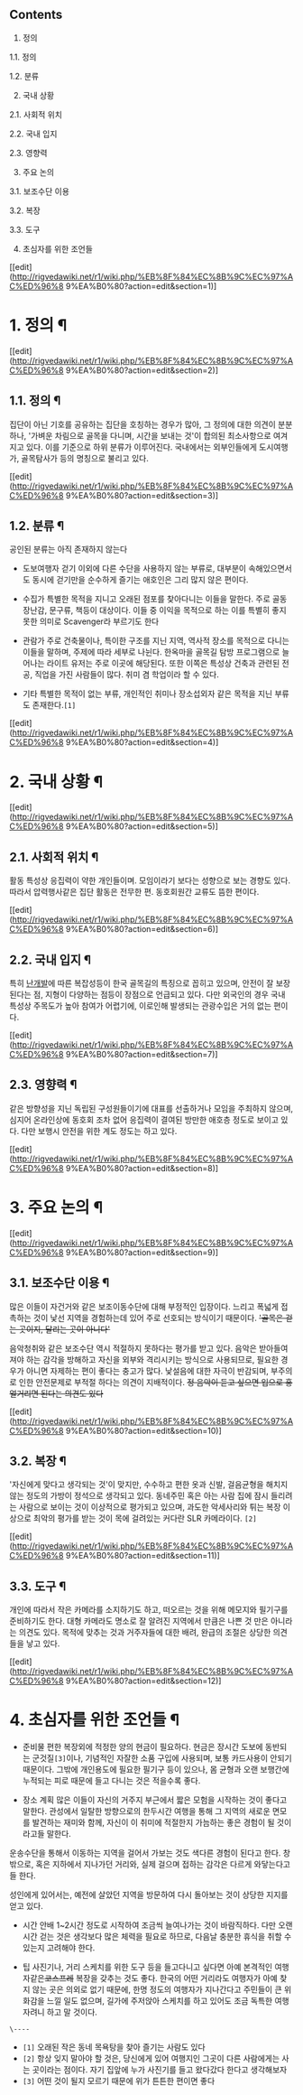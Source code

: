 ## Contents

    

1. 정의 
    

1.1. 정의

1.2. 분류

2. 국내 상황 
    

2.1. 사회적 위치

2.2. 국내 입지

2.3. 영향력

3. 주요 논의 
    

3.1. 보조수단 이용

3.2. 복장

3.3. 도구

4. 초심자를 위한 조언들 

[[edit](http://rigvedawiki.net/r1/wiki.php/%EB%8F%84%EC%8B%9C%EC%97%AC%ED%96%8
9%EA%B0%80?action=edit&section=1)]

# 1. 정의 ¶

[[edit](http://rigvedawiki.net/r1/wiki.php/%EB%8F%84%EC%8B%9C%EC%97%AC%ED%96%8
9%EA%B0%80?action=edit&section=2)]

## 1.1. 정의 ¶

집단이 아닌 기호를 공유하는 집단을 호칭하는 경우가 많아, 그 정의에 대한 의견이 분분하나, '가벼운 차림으로 골목을 다니며, 시간을 보내는
것'이 합의된 최소사항으로 여겨지고 있다. 이를 기준으로 하위 분류가 이루어진다. 국내에서는 외부인들에게 도시여행가, 골목탐사가 등의
명칭으로 불리고 있다.

  

[[edit](http://rigvedawiki.net/r1/wiki.php/%EB%8F%84%EC%8B%9C%EC%97%AC%ED%96%8
9%EA%B0%80?action=edit&section=3)]

## 1.2. 분류 ¶

공인된 분류는 아직 존재하지 않는다

  

  * 도보여행자
걷기 이외에 다른 수단을 사용하지 않는 부류로, 대부분이 속해있으면서도 동시에 걷기만을 순수하게 즐기는 애호인은 그리 많지 않은 편이다.

  

  * 수집가 
특별한 목적을 지니고 오래된 점포를 찾아다니는 이들을 말한다. 주로 골동 장난감, 문구류, 책등이 대상이다. 이들 중 이익을 목적으로 하는
이를 특별히 좋지 못한 의미로 Scavenger라 부르기도 한다

  

  * 관람가
주로 건축물이나, 특이한 구조를 지닌 지역, 역사적 장소를 목적으로 다니는 이들을 말하며, 주제에 따라 세부로 나뉜다. 한옥마을 골목길 탐방
프로그램으로 늘어나는 라이트 유저는 주로 이곳에 해당된다. 또한 이쪽은 특성상 건축과 관련된 전공, 직업을 가진 사람들이 많다. 취미 겸
학업이라 할 수 있다.

  

  * 기타
특별한 목적이 없는 부류, 개인적인 취미나 장소섭외자 같은 목적을 지닌 부류도 존재한다.`[1]`

  
  

[[edit](http://rigvedawiki.net/r1/wiki.php/%EB%8F%84%EC%8B%9C%EC%97%AC%ED%96%8
9%EA%B0%80?action=edit&section=4)]

# 2. 국내 상황 ¶

[[edit](http://rigvedawiki.net/r1/wiki.php/%EB%8F%84%EC%8B%9C%EC%97%AC%ED%96%8
9%EA%B0%80?action=edit&section=5)]

## 2.1. 사회적 위치 ¶

활동 특성상 응집력이 약한 개인들이며. 모임이라기 보다는 성향으로 보는 경향도 있다. 따라서 압력행사같은 집단 활동은 전무한 편. 동호회원간
교류도 뜸한 편이다.

  

[[edit](http://rigvedawiki.net/r1/wiki.php/%EB%8F%84%EC%8B%9C%EC%97%AC%ED%96%8
9%EA%B0%80?action=edit&section=6)]

## 2.2. 국내 입지 ¶

특히 [난개발](%EB%82%9C%EA%B0%9C%EB%B0%9C.md)에 따른 복잡성등이 한국 골목길의 특징으로 꼽히고 있으며,
안전이 잘 보장된다는 점, 지형이 다양하는 점등이 장점으로 언급되고 있다. 다만 외국인의 경우 국내 특성상 주목도가 높아 참여가 어렵기에,
이로인해 발생되는 관광수입은 거의 없는 편이다.

  

[[edit](http://rigvedawiki.net/r1/wiki.php/%EB%8F%84%EC%8B%9C%EC%97%AC%ED%96%8
9%EA%B0%80?action=edit&section=7)]

## 2.3. 영향력 ¶

같은 방향성을 지닌 독립된 구성원들이기에 대표를 선출하거나 모임을 주최하지 않으며, 심지어 온라인상에 동호회 조차 없어 응집력이 결여된
방만한 애호층 정도로 보이고 있다. 다만 보행시 안전을 위한 계도 정도는 하고 있다.

  
  

[[edit](http://rigvedawiki.net/r1/wiki.php/%EB%8F%84%EC%8B%9C%EC%97%AC%ED%96%8
9%EA%B0%80?action=edit&section=8)]

# 3. 주요 논의 ¶

[[edit](http://rigvedawiki.net/r1/wiki.php/%EB%8F%84%EC%8B%9C%EC%97%AC%ED%96%8
9%EA%B0%80?action=edit&section=9)]

## 3.1. 보조수단 이용 ¶

많은 이들이 자건거와 같은 보조이동수단에 대해 부정적인 입장이다. 느리고 폭넓게 접촉하는 것이 낯선 지역을 경험하는데 있어 주로 선호되는
방식이기 때문이다. <del>'골목은 걷는 곳이지, 달리는 곳이 아니다'</del>

  

음악청취와 같은 보조수단 역시 적절하지 못하다는 평가를 받고 있다. 음악은 받아들여져야 하는 감각을 방해하고 자신을 외부와 격리시키는
방식으로 사용되므로, 필요한 경우가 아니면 자제하는 편이 좋다는 충고가 많다. 낯설음에 대한 자극이 반감되며, 부주의로 인한 안전문제로
부적절 하다는 의견이 지배적이다. <del>정 음악이 듣고 싶으면 입으로 흥얼거리면 된다는 의견도 있다</del>

  

[[edit](http://rigvedawiki.net/r1/wiki.php/%EB%8F%84%EC%8B%9C%EC%97%AC%ED%96%8
9%EA%B0%80?action=edit&section=10)]

## 3.2. 복장 ¶

'자신에게 맞다고 생각되는 것'이 맞지만, 수수하고 편한 옷과 신발, 걸음균형을 해치지 않는 정도의 가방이 정석으로 생각되고 있다. 동네주민
혹은 아는 사람 집에 잠시 들리려는 사람으로 보이는 것이 이상적으로 평가되고 있으며, 과도한 악세사리와 튀는 복장 이상으로 최악의 평가를
받는 것이 목에 걸려있는 커다란 SLR 카메라이다. `[2]`

  

[[edit](http://rigvedawiki.net/r1/wiki.php/%EB%8F%84%EC%8B%9C%EC%97%AC%ED%96%8
9%EA%B0%80?action=edit&section=11)]

## 3.3. 도구 ¶

  

개인에 따라서 작은 카메라를 소지하기도 하고, 떠오르는 것을 위해 메모지와 필기구를 준비하기도 한다. 대형 카메라도 명소로 잘 알려진
지역에서 만큼은 나쁜 것 만은 아니라는 의견도 있다. 목적에 맞추는 것과 거주자들에 대한 배려, 완급의 조절은 상당한 의견들을 낳고 있다.

  
  

[[edit](http://rigvedawiki.net/r1/wiki.php/%EB%8F%84%EC%8B%9C%EC%97%AC%ED%96%8
9%EA%B0%80?action=edit&section=12)]

# 4. 초심자를 위한 조언들 ¶

  

  * 준비물
편한 복장외에 적정한 양의 현금이 필요하다. 현금은 장시간 도보에 동반되는 군것질`[3]`이나, 기념적인 자잘한 소품 구입에 사용되며, 보통
카드사용이 안되기 때문이다. 그밖에 개인용도에 필요한 필기구 등이 있으나, 몸 균형과 오랜 보행간에 누적되는 피로 때문에 들고 다니는 것은
적을수록 좋다.

  

  * 장소 계획
많은 이들이 자신의 거주지 부근에서 짧은 모험을 시작하는 것이 좋다고 말한다. 관성에서 일탈한 방향으로의 한두시간 여행을 통해 그 지역의
새로운 면모를 발견하는 재미와 함께, 자신이 이 취미에 적절한지 가늠하는 좋은 경험이 될 것이라고들 말한다.

  

운송수단을 통해서 이동하는 지역을 걸어서 가보는 것도 색다른 경험이 된다고 한다. 창 밖으로, 혹은 지하에서 지나가던 거리와, 실제 걸으며
접하는 감각은 다르게 와닿는다고들 한다.

  

성인에게 있어서는, 예전에 살았던 지역을 방문하여 다시 돌아보는 것이 상당한 지지를 얻고 있다.

  

  * 시간 안배
1~2시간 정도로 시작하여 조금씩 늘여나가는 것이 바람직하다. 다만 오랜 시간 걷는 것은 생각보다 많은 체력을 필요로 하므로, 다음날 충분한
휴식을 취할 수 있는지 고려해야 한다.

  

  * 팁
사진기나, 거리 스케치를 위한 도구 등을 들고다니고 싶다면 아예 본격적인 여행자같은<del>코스프레</del> 복장을 갖추는 것도 좋다.
한국의 어떤 거리라도 여행자가 아예 찾지 않는 곳은 의외로 없기 때문에, 한명 정도의 여행자가 지나간다고 주민들이 큰 위화감을 느낄 일도
없으며, 길가에 주저앉아 스케치를 하고 있어도 조금 독특한 여행자려니 하고 말 것이다.

`\----`

  * `[1]` 오래된 작은 동네 목욕탕을 찾아 즐기는 사람도 있다
  * `[2]` 항상 잊지 말아야 할 것은, 당신에게 있어 여행지인 그곳이 다른 사람에게는 사는 곳이라는 점이다. 자기 집앞에 누가 사진기를 들고 왔다갔다 한다고 생각해보자
  * `[3]` 어떤 것이 될지 모르기 때문에 위가 튼튼한 편이면 좋다

